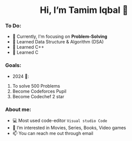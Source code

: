 <h1 align="center"> Hi, I’m Tamim Iqbal 👋 </h1>

### To Do:
- 🌱 Currently, I'm focusing on **Problem-Solving**
- 🌱 Learned Data Structure & Algorithm (DSA)
- 🌱 Learned C++
- 🌱 Learned C
<!---
- 🌱 
---> 
### Goals:

- 2024 🎯:
1. To solve 500 Problems
2. Become Codeforces Pupil
3. Become Codechef 2 star
 
### About me:
- 💻 Most used code-editor `Visual studio Code`
- 👀 I’m interested in Movies, Series, Books, Video games 
- 📫 You can reach me out through email
